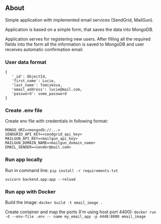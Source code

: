 ## About

Simple application with implemented email services (SendGrid, MailGun).

Application is based on a simple form, that saves the data into MongoDB.

Application serves for registering new users. After filling all the required fields into the form all the information
is saved to MongoDB and user receives automatic confirmation email.

### User data format

```
{
   '_id': ObjectId,
   'first_name': Lucie,
   'last_name': Tomiskova,
   'email_address': lucie@mail.com,
   'password': some_password
}
```

### Create .env file
Create env file with credentials in following format:

```
MONGO_URI=<mongodb://...>
SENDGRID_API_KEY=<sendgrid_api_key>
MAILGUN_API_KEY=<mailgun_api_key>
MAILGUN_DOMAIN_NAME=<mailgun_domain_name>
EMAIL_SENDER=<sender@mail.com>
```

### Run app locally
Run in command line:
`pip install -r requirements.txt`

`uvicorn backend.app:app --reload`

### Run app with Docker
Build the image:
`docker build -t email_image .`

Create container and map the ports (I'm using host port 4400):
`docker run -d --env-file .env -- name my_email_app -p 4440:8000 email_image`